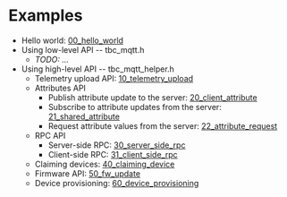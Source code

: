 # Examples

* Hello world: [00_hello_world](./tb_mqtt_client_helper/00_hello_world)
* Using low-level API -- tbc_mqtt.h
  * *TODO: ...*
* Using high-level API -- tbc_mqtt_helper.h
  * Telemetry upload API: [10_telemetry_upload](./tb_mqtt_client_helper/10_telemetry_upload)
  * Attributes API
    * Publish attribute update to the server: [20_client_attribute](./tb_mqtt_client_helper/20_client_attribute)
    * Subscribe to attribute updates from the server: [21_shared_attribute](./tb_mqtt_client_helper/21_shared_attribute)
    * Request attribute values from the server: [22_attribute_request](./tb_mqtt_client_helper/22_attribute_request)
  * RPC API
    * Server-side RPC: [30_server_side_rpc](./tb_mqtt_client_helper/30_server_side_rpc)
    * Client-side RPC: [31_client_side_rpc](./tb_mqtt_client_helper/31_client_side_rpc)
  * Claiming devices: [40_claiming_device](./tb_mqtt_client_helper/40_claiming_device)
  * Firmware API: [50_fw_update](./tb_mqtt_client_helper/50_fw_update)
  * Device provisioning: [60_device_provisioning](./tb_mqtt_client_helper/60_device_provisioning)
